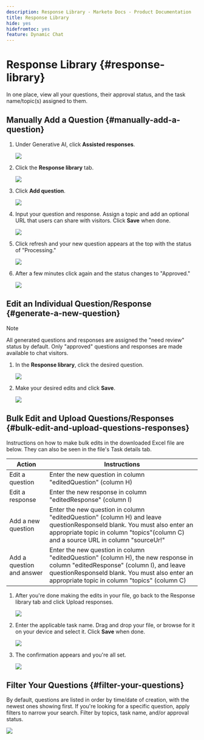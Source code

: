 ```yaml
---
description: Response Library - Marketo Docs - Product Documentation
title: Response Library
hide: yes
hidefromtoc: yes
feature: Dynamic Chat
---
```

# Response Library {#response-library}

In one place, view all your questions, their approval status, and the task name/topic(s) assigned to them.

## Manually Add a Question {#manually-add-a-question}

1. Under Generative AI, click **Assisted responses**.

   ![](assets/response-library-1.png)

1. Click the **Response library** tab.

   ![](assets/response-library-2.png)

1. Click **Add question**.

   ![](assets/response-library-3.png)

1. Input your question and response. Assign a topic and add an optional URL that users can share with visitors. Click **Save** when done.

   ![](assets/response-library-4.png)

1. Click refresh and your new question appears at the top with the status of "Processing." 

   ![](assets/response-library-5.png)

1. After a few minutes click again and the status changes to "Approved."

   ![](assets/response-library-6.png)

## Edit an Individual Question/Response {#generate-a-new-question}

>[!NOTE]
>
>All generated questions and responses are assigned the "need review" status by default. Only "approved" questions and responses are made available to chat visitors.

1. In the **Response library**, click the desired question.

   ![](assets/response-library-7.png)

1. Make your desired edits and click **Save**.

   ![](assets/response-library-8.png)

## Bulk Edit and Upload Questions/Responses {#bulk-edit-and-upload-questions-responses}

Instructions on how to make bulk edits in the downloaded Excel file are below. They can also be seen in the file's Task details tab.

<table>
<thead>
  <tr>
    <th>Action</th>
    <th>Instructions</th>
  </tr>
</thead>
<tbody>
  <tr>
    <td>Edit a question</td>
    <td>Enter the new question in column "editedQuestion" (column H)</td>
  </tr>
  <tr>
    <td>Edit a response</td>
    <td>Enter the new response in column "editedResponse" (column I)</td>
  </tr>
  <tr>
    <td>Add a new question</td>
    <td>Enter the new question in column "editedQuestion" (column H) and leave questionResponseld blank. You must also enter an appropriate topic in column "topics"(column C) and a source URL in column "sourceUr!"</td>
  </tr>
  <tr>
    <td>Add a question and answer</td>
    <td>Enter the new question in column "editedQuestion" (column H), the new response in column "editedResponse" (column I), and leave questionResponseld blank. You must also enter an appropriate topic in column "topics" (column C)</td>
  </tr>
</tbody>
</table>

1. After you're done making the edits in your file, go back to the Response library tab and click Upload responses.

   ![](assets/response-library-9.png)

1. Enter the applicable task name. Drag and drop your file, or browse for it on your device and select it. Click **Save** when done.

   ![](assets/response-library-10.png)

1. The confirmation appears and you're all set.

   ![](assets/response-library-11.png)

## Filter Your Questions {#filter-your-questions}

By default, questions are listed in order by time/date of creation, with the newest ones showing first. If you're looking for a specific question, apply filters to narrow your search. Filter by topics, task name, and/or approval status.

   ![](assets/response-library-12.png)

